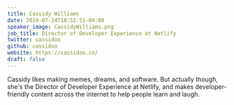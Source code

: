 ```yaml
---
title: Cassidy Williams
date: 2019-07-24T18:52:51-04:00
speaker_image: CassidyWilliams.png
job_title: Director of Developer Experience at Netlify
twitter: cassidoo
github: cassidoo
website: https://cassidoo.co/
draft: false
---
```


Cassidy likes making memes, dreams, and software. But actually though, she's the Director of Developer Experience at Netlify, and makes developer-friendly content across the internet to help people learn and laugh.
